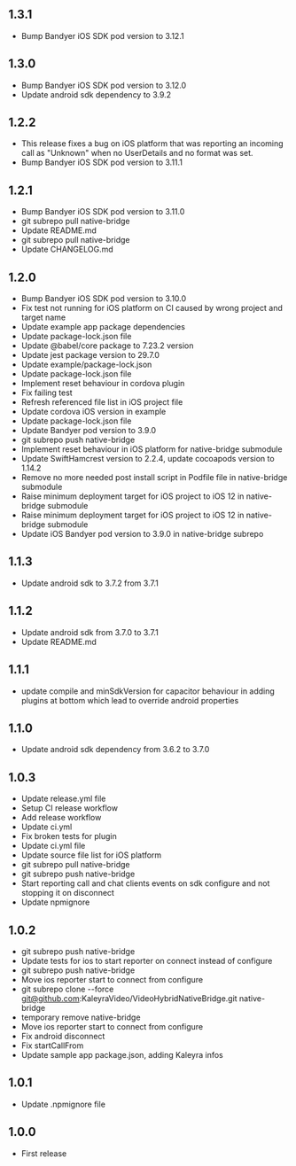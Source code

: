 ## 1.3.1

- Bump Bandyer iOS SDK pod version to 3.12.1

## 1.3.0

- Bump Bandyer iOS SDK pod version to 3.12.0
- Update android sdk dependency to 3.9.2

## 1.2.2

- This release fixes a bug on iOS platform that was reporting an incoming call as "Unknown" when no UserDetails and no format was set.
- Bump Bandyer iOS SDK pod version to 3.11.1 

## 1.2.1

- Bump Bandyer iOS SDK pod version to 3.11.0
- git subrepo pull native-bridge
- Update README.md
- git subrepo pull native-bridge
- Update CHANGELOG.md

## 1.2.0

- Bump Bandyer iOS SDK pod version to 3.10.0
- Fix test not running for iOS platform on CI caused by wrong project and target name
- Update example app package dependencies
- Update package-lock.json file
- Update @babel/core package to 7.23.2 version
- Update jest package version to 29.7.0
- Update example/package-lock.json
- Update package-lock.json file
- Implement reset behaviour in cordova plugin
- Fix failing test
- Refresh referenced file list in iOS project file
- Update cordova iOS version in example
- Update package-lock.json file
- Update Bandyer pod version to 3.9.0
- git subrepo push native-bridge
- Implement reset behaviour in iOS platform for native-bridge submodule
- Update SwiftHamcrest version to 2.2.4, update cocoapods version to 1.14.2
- Remove no more needed post install script in Podfile file in native-bridge submodule
- Raise minimum deployment target for iOS project to iOS 12 in native-bridge submodule
- Raise minimum deployment target for iOS project to iOS 12 in native-bridge submodule
- Update iOS Bandyer pod version to 3.9.0 in native-bridge subrepo

## 1.1.3

- Update android sdk to 3.7.2 from 3.7.1

## 1.1.2

- Update android sdk from 3.7.0 to 3.7.1
- Update README.md

## 1.1.1

- update compile and minSdkVersion for capacitor behaviour in adding plugins at bottom which lead to override android properties

## 1.1.0

- Update android sdk dependency from 3.6.2 to 3.7.0

## 1.0.3

- Update release.yml file
- Setup CI release workflow
- Add release workflow
- Update ci.yml
- Fix broken tests for plugin
- Update ci.yml file
- Update source file list for iOS platform
- git subrepo pull native-bridge
- git subrepo push native-bridge
- Start reporting call and chat clients events on sdk configure and not stopping it on disconnect
- Update npmignore

## 1.0.2

- git subrepo push native-bridge
- Update tests for ios to start reporter on connect instead of configure
- git subrepo push native-bridge
- Move ios reporter start to connect from configure
- git subrepo clone --force git@github.com:KaleyraVideo/VideoHybridNativeBridge.git native-bridge
- temporary remove native-bridge
- Move ios reporter start to connect from configure
- Fix android disconnect
- Fix startCallFrom
- Update sample app package.json, adding Kaleyra infos

## 1.0.1

- Update .npmignore file

## 1.0.0

- First release
